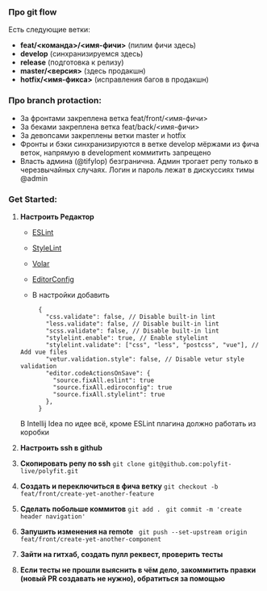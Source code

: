 ### Про git flow
Есть следующие ветки:
- **feat/<команда>/<имя-фичи>** (пилим фичи здесь)
- **develop** (синхранизируемся здесь)
- **release** (подготовка к релизу)
- **master/<версия>** (здесь продакшн)
- **hotfix/<имя-фикса>** (исправления багов в продакшн)

### Про branch protaction:
- За фронтами закреплена ветка feat/front/<имя-фичи>
- За беками закреплена ветка feat/back/<имя-фичи>
- За девопсами закреплены ветки master и hotfix
- Фронты и бэки синхранизируются в ветке develop мёржами из фича веток, напрямую в development коммитить запрещено
- Власть админа (@tifylop) безгранична. Админ трогает репу только в черезвычайных случаях. Логин и пароль лежат в дискуссиях тимы @admin

### Get Started:

1. **Настроить Редактор**

   - [ESLint](https://marketplace.visualstudio.com/items?itemName=dbaeumer.vscode-eslint)

   - [StyleLint](https://marketplace.visualstudio.com/items?itemName=stylelint.vscode-stylelint)

   - [Volar](https://marketplace.visualstudio.com/items?itemName=Vue.volar)

   - [EditorConfig](https://marketplace.visualstudio.com/items?itemName=EditorConfig.EditorConfig)

   - В настройки добавить
   ```
        {
          "css.validate": false, // Disable built-in lint
          "less.validate": false, // Disable built-in lint
          "scss.validate": false, // Disable built-in lint
          "stylelint.enable": true, // Enable stylelint
          "stylelint.validate": ["css", "less", "postcss", "vue"], // Add vue files
          "vetur.validation.style": false, // Disable vetur style validation
          "editor.codeActionsOnSave": {
            "source.fixAll.eslint": true
            "source.fixAll.ediroconfig": true
            "source.fixAll.stylelint": true
          },
        }
    ```

    В Intellij Idea по идее всё, кроме ESLint плагина должно работать из коробки

2. **Настроить ssh в github**

3. **Скопировать репу по ssh**
   `git clone git@github.com:polyfit-live/polyfit.git`
4. **Создать и переключиться в фича ветку**
   `git checkout -b feat/front/create-yet-another-feature`
5. **Cделать побольше коммитов**
   `git add . `
   `git commit -m 'create header navigation'`

6. **Запушить изменения на remote**
   ` git push --set-upstream origin feat/front/create-yet-another-component`

7. **Зайти на гитхаб, создать пулл реквест, проверить тесты**

8. **Если тесты не прошли выяснить в чём дело, закоммитить правки (новый PR создавать не нужно), обратиться за помощью**
